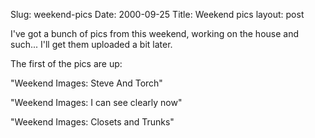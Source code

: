 Slug: weekend-pics
Date: 2000-09-25
Title: Weekend pics
layout: post

I&#39;ve got a bunch of pics from this weekend, working on the house and such... I&#39;ll get them uploaded a bit later.

The first of the pics are up:

&quot;Weekend Images: Steve And Torch&quot;

&quot;Weekend Images: I can see clearly now&quot;

&quot;Weekend Images: Closets and Trunks&quot;
